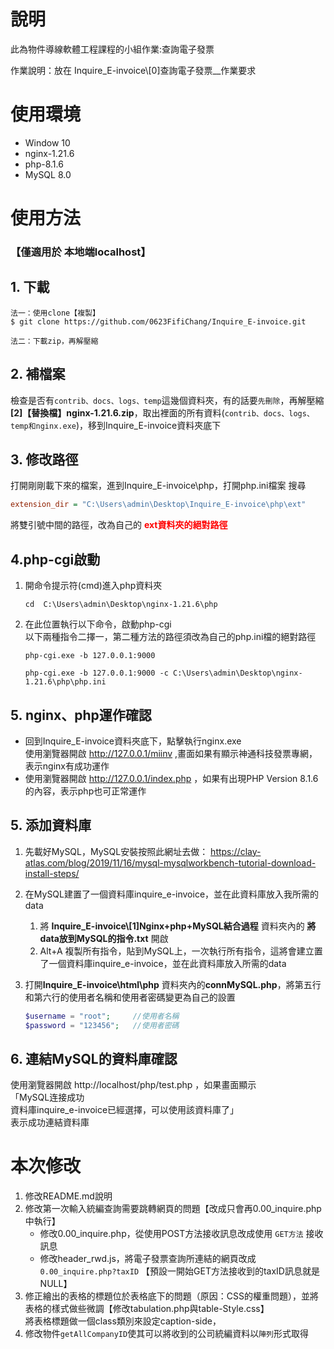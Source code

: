 # 說明

此為物件導線軟體工程課程的小組作業:查詢電子發票</br>

作業說明：放在 Inquire_E-invoice\\[0]查詢電子發票__作業要求 </br>

# 使用環境
* Window 10
* nginx-1.21.6
* php-8.1.6
* MySQL 8.0

# 使用方法 
### 【僅適用於 本地端localhost】
## 1. 下載
```
法一：使用clone【複製】
$ git clone https://github.com/0623FifiChang/Inquire_E-invoice.git
```
```
法二：下載zip，再解壓縮
```
## 2. 補檔案
檢查是否有`contrib、docs、logs、temp`這幾個資料夾，有的話要`先刪除`，再解壓縮 **[2]【替換檔】nginx-1.21.6.zip**，取出裡面的所有資料(`contrib、docs、logs、temp和nginx.exe`)，移到Inquire_E-invoice資料夾底下
## 3. 修改路徑
打開剛剛載下來的檔案，進到Inquire_E-invoice\php，打開php.ini檔案
搜尋
```ini
extension_dir = "C:\Users\admin\Desktop\Inquire_E-invoice\php\ext"
```
將雙引號中間的路徑，改為自己的 <font color="red">**ext資料夾的絕對路徑**</font>
## 4.php-cgi啟動

1. 開命令提示符(cmd)進入php資料夾</br>
    ```
    cd  C:\Users\admin\Desktop\nginx-1.21.6\php
    ```
2. 在此位置執行以下命令，啟動php-cgi</br>
以下兩種指令二擇一，第二種方法的路徑須改為自己的php.ini檔的絕對路徑
    ```
    php-cgi.exe -b 127.0.0.1:9000
    ```
    ```
    php-cgi.exe -b 127.0.0.1:9000 -c C:\Users\admin\Desktop\nginx-1.21.6\php\php.ini
    ```

## 5.  nginx、php運作確認
* 回到Inquire_E-invoice資料夾底下，點擊執行nginx.exe</br>
使用瀏覽器開啟 http://127.0.0.1/miinv ,畫面如果有顯示神通科技發票專網，表示nginx有成功運作
* 使用瀏覽器開啟 http://127.0.0.1/index.php ，如果有出現PHP Version 8.1.6的內容，表示php也可正常運作
## 5. 添加資料庫</br>
1. 先載好MySQL，MySQL安裝按照此網址去做：
https://clay-atlas.com/blog/2019/11/16/mysql-mysqlworkbench-tutorial-download-install-steps/

2. 在MySQL建置了一個資料庫inquire_e-invoice，並在此資料庫放入我所需的data</br>

    1. 將 **Inquire_E-invoice\\[1]Nginx+php+MySQL結合過程**  資料夾內的 **將data放到MySQL的指令.txt** 開啟</br>
    1. Alt+A 複製所有指令，貼到MySQL上，一次執行所有指令，這將會建立置了一個資料庫inquire_e-invoice，並在此資料庫放入所需的data

3. 打開**Inquire_E-invoice\html\php** 資料夾內的**connMySQL.php**，將第五行和第六行的使用者名稱和使用者密碼變更為自己的設置
    ```php
    $username = "root";     //使用者名稱
    $password = "123456";   //使用者密碼
    ```
## 6. 連結MySQL的資料庫確認
使用瀏覽器開啟 http://localhost/php/test.php ，如果畫面顯示</br>
「MySQL连接成功</br>
資料庫inquire_e-invoice已經選擇，可以使用該資料庫了」</br>
表示成功連結資料庫
</br>

# 本次修改
1. 修改README.md說明
2. 修改第一次輸入統編查詢需要跳轉網頁的問題【改成只會再0.00_inquire.php中執行】
    * 修改0.00_inquire.php，從使用POST方法接收訊息改成使用 `GET方法` 接收訊息
    * 修改header_rwd.js，將電子發票查詢所連結的網頁改成 `0.00_inquire.php?taxID` 【預設一開始GET方法接收到的taxID訊息就是NULL】
3. 修正繪出的表格的標題位於表格底下的問題（原因：CSS的權重問題），並將表格的樣式做些微調【修改tabulation.php與table-Style.css】</br>
將表格標題做一個class類別來設定caption-side，
4. 修改物件`getAllCompanyID`使其可以將收到的公司統編資料以`陣列`形式取得
</br>

